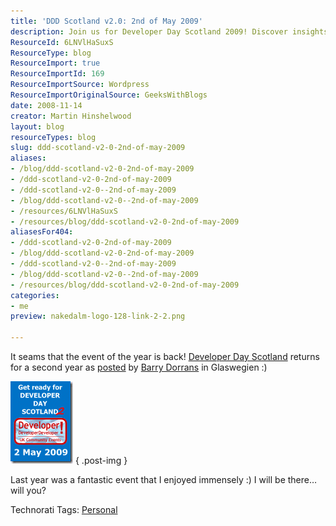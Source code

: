 ```yaml
---
title: 'DDD Scotland v2.0: 2nd of May 2009'
description: Join us for Developer Day Scotland 2009! Discover insights, connect with peers, and enjoy a fantastic event in Glasgow. Will you be there?
ResourceId: 6LNVlHaSuxS
ResourceType: blog
ResourceImport: true
ResourceImportId: 169
ResourceImportSource: Wordpress
ResourceImportOriginalSource: GeeksWithBlogs
date: 2008-11-14
creator: Martin Hinshelwood
layout: blog
resourceTypes: blog
slug: ddd-scotland-v2-0-2nd-of-may-2009
aliases:
- /blog/ddd-scotland-v2-0-2nd-of-may-2009
- /ddd-scotland-v2-0-2nd-of-may-2009
- /ddd-scotland-v2-0--2nd-of-may-2009
- /blog/ddd-scotland-v2-0--2nd-of-may-2009
- /resources/6LNVlHaSuxS
- /resources/blog/ddd-scotland-v2-0-2nd-of-may-2009
aliasesFor404:
- /ddd-scotland-v2-0-2nd-of-may-2009
- /blog/ddd-scotland-v2-0-2nd-of-may-2009
- /ddd-scotland-v2-0--2nd-of-may-2009
- /blog/ddd-scotland-v2-0--2nd-of-may-2009
- /resources/blog/ddd-scotland-v2-0-2nd-of-may-2009
categories:
- me
preview: nakedalm-logo-128-link-2-2.png

---
```

It seams that the event of the year is back! [Developer Day Scotland](http://developerdayscotland.com/) returns for a second year as [posted](http://idunno.org/archive/2008/11/12/hoots-mon-ddd-scotland-isnae-deed.aspx) by [Barry Dorrans](http://twitter.com/blowdart) in Glaswegien :)

[![GetReady2-small](images/d331fb86d57d_A821-GetReady2-small_thumb-1-1.png)](http://blog.hinshelwood.com/files/2011/05/GWB-WindowsLiveWriter-d331fb86d57d_A821-GetReady2-small_2.png)
{ .post-img }

Last year was a fantastic event that I enjoyed immensely :) I will be there… will you?

Technorati Tags: [Personal](http://technorati.com/tags/Personal)
